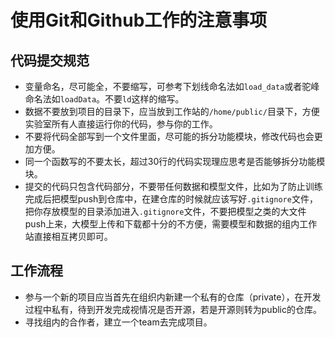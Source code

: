 # 使用Git和Github工作的注意事项

## 代码提交规范
- 变量命名，尽可能全，不要缩写，可参考下划线命名法如`load_data`或者驼峰命名法如`loadData`。不要`ld`这样的缩写。
- 数据不要放到项目的目录下，应当放到工作站的`/home/public/`目录下，方便实验室所有人直接运行你的代码，参与你的工作。
- 不要将代码全部写到一个文件里面，尽可能的拆分功能模块，修改代码也会更加方便。
- 同一个函数写的不要太长，超过30行的代码实现理应思考是否能够拆分功能模块。
- 提交的代码只包含代码部分，不要带任何数据和模型文件，比如为了防止训练完成后把模型push到仓库中，在建仓库的时候就应该写好`.gitignore`文件，把你存放模型的目录添加进入`.gitignore`文件，不要把模型之类的大文件push上来，大模型上传和下载都十分的不方便，需要模型和数据的组内工作站直接相互拷贝即可。

## 工作流程
- 参与一个新的项目应当首先在组织内新建一个私有的仓库（private），在开发过程中私有，待到开发完成视情况是否开源，若是开源则转为public的仓库。
- 寻找组内的合作者，建立一个team去完成项目。
